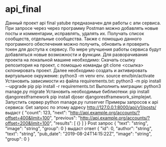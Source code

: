 # api_final
Данный проект api final yatube предназначен для работы с апи сервиса. При запросе через через программу Postman можно добавлять новые посты и комментарии, исправлять, удалять их. Получать список сообществ, отдельные сообщества. Также с помощью данного програмного обеспечения можно получить, обновить и проверить токен для доступа к сервису. По мере улучшения работы сервиса будут добавляться новые возможности и функции.
Для разворачивания проекта на локальной машине необходимо: Скачать ссылку репозитория на проект, с помощью команды git clone <ссылка> склонировать проект. Далее необходимо создать и активировать виртуальное окружение: 
python3 -m venv env. 
source env/bin/activate
Установить зависимости из файла requirements.txt:
python3 -m pip install --upgrade pip
pip install -r requirements.txt
Выполнить миграции:
python3 manage.py migrate
Установить необходимые библиотеки:
pip install djangorestframework
pip install djoser djangorestframework_simplejwt.
Запустить сервер python manage.py runserver
Примеры запросов к api сервиса:
Get запрос по этому адресу http://127.0.0.1:8000/api/v1/posts/ выдаст 
{
"count": 123,
"next": "http://api.example.org/accounts/?offset=400&limit=100",
"previous": "http://api.example.org/accounts/?offset=200&limit=100",
"results": [
{}
]
}
Post запрос 
{
"text": "string",
"image": "string",
"group": 0
}
выдаст ответ 
{
"id": 0,
"author": "string",
"text": "string",
"pub_date": "2019-08-24T14:15:22Z",
"image": "string",
"group": 0
}
